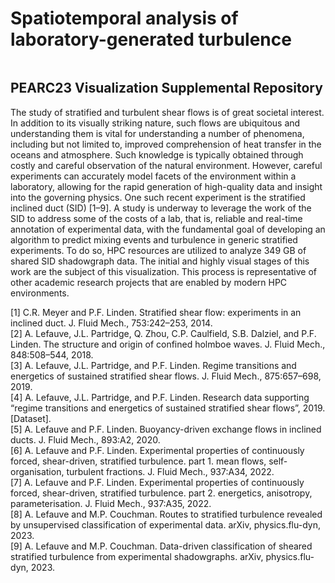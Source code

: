 Spatiotemporal analysis of laboratory-generated turbulence
==========================================================

<img href="t0066.png" width="100%"/>

PEARC23 Visualization Supplemental Repository
---------------------------------------------

The study of stratified and turbulent shear flows is of great societal
interest. In addition to its visually striking nature, such flows are
ubiquitous and understanding them is vital for understanding a number of
phenomena, including but not limited to, improved comprehension of heat
transfer in the oceans and atmosphere. Such knowledge is typically obtained
through costly and careful observation of the natural environment. However,
careful experiments can accurately model facets of the environment within a
laboratory, allowing for the rapid generation of high-quality data and insight
into the governing physics. One such recent experiment is the stratified
inclined duct (SID) [1–9]. A study is underway to leverage the work of the SID
to address some of the costs of a lab, that is, reliable and real-time
annotation of experimental data, with the fundamental goal of developing an
algorithm to predict mixing events and turbulence in generic stratified
experiments. To do so, HPC resources are utilized to analyze 349 GB of shared
SID shadowgraph data. The initial and highly visual stages of this work are the
subject of this visualization. This process is representative of other academic
research projects that are enabled by modern HPC environments.

[1] C.R. Meyer and P.F. Linden. Stratified shear flow: experiments in an inclined duct. J. Fluid Mech., 753:242–253, 2014.  
[2] A. Lefauve, J.L. Partridge, Q. Zhou, C.P. Caulfield, S.B. Dalziel, and P.F. Linden. The structure and origin of confined
holmboe waves. J. Fluid Mech., 848:508–544, 2018.  
[3] A. Lefauve, J.L. Partridge, and P.F. Linden. Regime transitions and energetics of sustained stratified shear flows. J.
Fluid Mech., 875:657–698, 2019.  
[4] A. Lefauve, J.L. Partridge, and P.F. Linden. Research data supporting “regime transitions and energetics of sustained
stratified shear flows”, 2019. [Dataset].  
[5] A. Lefauve and P.F. Linden. Buoyancy-driven exchange flows in inclined ducts. J. Fluid Mech., 893:A2, 2020.  
[6] A. Lefauve and P.F. Linden. Experimental properties of continuously forced, shear-driven, stratified turbulence. part 1.
mean flows, self-organisation, turbulent fractions. J. Fluid Mech., 937:A34, 2022.  
[7] A. Lefauve and P.F. Linden. Experimental properties of continuously forced, shear-driven, stratified turbulence. part 2.
energetics, anisotropy, parameterisation. J. Fluid Mech., 937:A35, 2022.  
[8] A. Lefauve and M.P. Couchman. Routes to stratified turbulence revealed by unsupervised classification of experimental
data. arXiv, physics.flu-dyn, 2023.  
[9] A. Lefauve and M.P. Couchman. Data-driven classification of sheared stratified turbulence from experimental shadowgraphs. arXiv, physics.flu-dyn,
2023.
